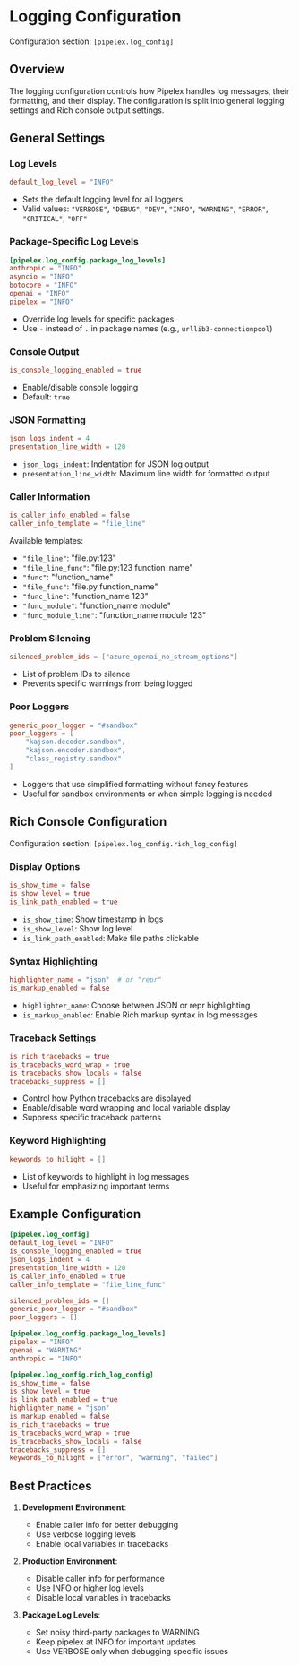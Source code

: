 # Logging Configuration

Configuration section: `[pipelex.log_config]`

## Overview

The logging configuration controls how Pipelex handles log messages, their formatting, and their display. The configuration is split into general logging settings and Rich console output settings.

## General Settings

### Log Levels

```toml
default_log_level = "INFO"
```

- Sets the default logging level for all loggers
- Valid values: `"VERBOSE"`, `"DEBUG"`, `"DEV"`, `"INFO"`, `"WARNING"`, `"ERROR"`, `"CRITICAL"`, `"OFF"`

### Package-Specific Log Levels

```toml
[pipelex.log_config.package_log_levels]
anthropic = "INFO"
asyncio = "INFO"
botocore = "INFO"
openai = "INFO"
pipelex = "INFO"
```

- Override log levels for specific packages
- Use `-` instead of `.` in package names (e.g., `urllib3-connectionpool`)

### Console Output

```toml
is_console_logging_enabled = true
```

- Enable/disable console logging
- Default: `true`

### JSON Formatting

```toml
json_logs_indent = 4
presentation_line_width = 120
```

- `json_logs_indent`: Indentation for JSON log output
- `presentation_line_width`: Maximum line width for formatted output

### Caller Information

```toml
is_caller_info_enabled = false
caller_info_template = "file_line"
```

Available templates:

- `"file_line"`: "file.py:123"
- `"file_line_func"`: "file.py:123 function_name"
- `"func"`: "function_name"
- `"file_func"`: "file.py function_name"
- `"func_line"`: "function_name 123"
- `"func_module"`: "function_name module"
- `"func_module_line"`: "function_name module 123"

### Problem Silencing

```toml
silenced_problem_ids = ["azure_openai_no_stream_options"]
```

- List of problem IDs to silence
- Prevents specific warnings from being logged

### Poor Loggers

```toml
generic_poor_logger = "#sandbox"
poor_loggers = [
    "kajson.decoder.sandbox",
    "kajson.encoder.sandbox",
    "class_registry.sandbox"
]
```

- Loggers that use simplified formatting without fancy features
- Useful for sandbox environments or when simple logging is needed

## Rich Console Configuration

Configuration section: `[pipelex.log_config.rich_log_config]`

### Display Options

```toml
is_show_time = false
is_show_level = true
is_link_path_enabled = true
```

- `is_show_time`: Show timestamp in logs
- `is_show_level`: Show log level
- `is_link_path_enabled`: Make file paths clickable

### Syntax Highlighting

```toml
highlighter_name = "json"  # or "repr"
is_markup_enabled = false
```

- `highlighter_name`: Choose between JSON or repr highlighting
- `is_markup_enabled`: Enable Rich markup syntax in log messages

### Traceback Settings

```toml
is_rich_tracebacks = true
is_tracebacks_word_wrap = true
is_tracebacks_show_locals = false
tracebacks_suppress = []
```

- Control how Python tracebacks are displayed
- Enable/disable word wrapping and local variable display
- Suppress specific traceback patterns

### Keyword Highlighting

```toml
keywords_to_hilight = []
```

- List of keywords to highlight in log messages
- Useful for emphasizing important terms

## Example Configuration

```toml
[pipelex.log_config]
default_log_level = "INFO"
is_console_logging_enabled = true
json_logs_indent = 4
presentation_line_width = 120
is_caller_info_enabled = true
caller_info_template = "file_line_func"

silenced_problem_ids = []
generic_poor_logger = "#sandbox"
poor_loggers = []

[pipelex.log_config.package_log_levels]
pipelex = "INFO"
openai = "WARNING"
anthropic = "INFO"

[pipelex.log_config.rich_log_config]
is_show_time = false
is_show_level = true
is_link_path_enabled = true
highlighter_name = "json"
is_markup_enabled = false
is_rich_tracebacks = true
is_tracebacks_word_wrap = true
is_tracebacks_show_locals = false
tracebacks_suppress = []
keywords_to_hilight = ["error", "warning", "failed"]
```

## Best Practices

1. **Development Environment**:

    - Enable caller info for better debugging
    - Use verbose logging levels
    - Enable local variables in tracebacks

2. **Production Environment**:

    - Disable caller info for performance
    - Use INFO or higher log levels
    - Disable local variables in tracebacks

3. **Package Log Levels**:

    - Set noisy third-party packages to WARNING
    - Keep pipelex at INFO for important updates
    - Use VERBOSE only when debugging specific issues
